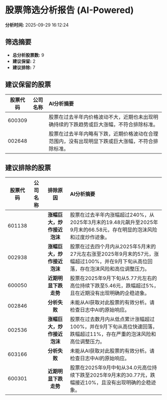 # 股票筛选分析报告 (AI-Powered)

**分析时间:** 2025-09-29 16:12:24

## 筛选摘要

- **总分析股票数:** 9
- **建议保留:** 2
- **建议排除:** 7

## 建议保留的股票

| 股票代码 | 公司名称 | AI分析摘要 |
|:---:|:---:|:---|
| 600309 |  | 股票在过去半年内价格波动不大，近期也未出现明确持续的下跌趋势或巨大涨幅，不符合排除标准。 |
| 002648 |  | 股票在过去半年内略有下跌，近期价格波动在合理范围内，没有出现明显下跌或巨大涨幅，不符合排除标准。 |

## 建议排除的股票

| 股票代码 | 公司名称 | 排除原因 | AI分析摘要 |
|:---:|:---:|:---:|:---|
| 601138 |  | **涨幅巨大，炒作接近泡沫** | 股票在过去半年内涨幅超过240%，从2025年3月末的19.48元飙升至2025年9月末的66.58元，存在明显的泡沫风险和过度炒作迹象。 |
| 002938 |  | **涨幅巨大，炒作接近泡沫** | 股票在过去四个月内从2025年5月末的27元左右涨至2025年9月末的57元，涨幅超过100%，并在9月下旬从高位回落，存在泡沫风险和高位调整压力。 |
| 600050 |  | **近期明显下跌走势** | 股票在2025年9月下旬从5.77元左右的高位持续下跌至5.46元，跌幅超过5%，且在近期没有出现明确的企稳迹象。 |
| 002846 |  | **分析失败** | 未能从AI获取对此股票的有效分析。请检查日志中AI的原始响应。 |
| 002536 |  | **涨幅巨大，炒作接近泡沫** | 股票在过去数月内从低点累计涨幅超过100%，并在9月下旬从高位快速回落，跌幅超过11%，存在严重的泡沫风险和高位调整压力。 |
| 603166 |  | **分析失败** | 未能从AI获取对此股票的有效分析。请检查日志中AI的原始响应。 |
| 600301 |  | **近期明显下跌走势** | 股票在2025年9月中旬从34.0元高位持续下跌至2025年9月末的30.77元，跌幅接近10%，且没有出现明确的企稳迹象。 |
